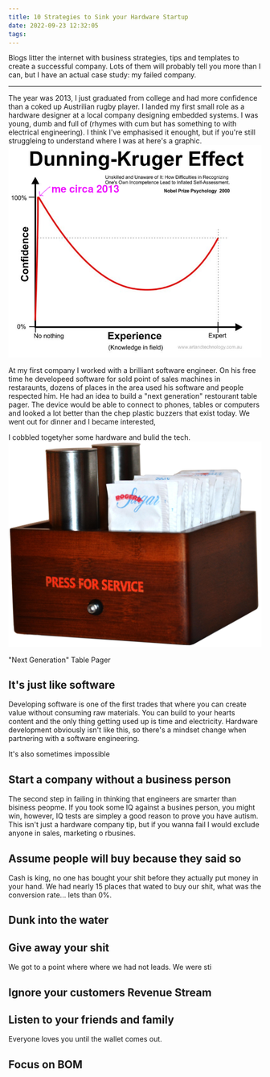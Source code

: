 ```yaml
---
title: 10 Strategies to Sink your Hardware Startup
date: 2022-09-23 12:32:05
tags:
---
```


Blogs litter the internet with business strategies, tips and templates to create a successful company. Lots of them will probably tell you more than I can, but I have an actual case study: my failed company.

---

The year was 2013, I just graduated from college and had more confidence than a coked up Austrilian rugby player. I landed my first small role as a hardware designer at a local company designing embedded systems. I was young, dumb and full of (rhymes with cum but has something to with electrical engineering). I think I've emphasised it enought, but if you're still struggleing to understand where I was at here's a graphic.
![](/img/me_2013.png)

At my first company I worked with a brilliant software engineer. On his free time he developeed software for sold point of sales machines in restaraunts, dozens of places in the area used his software and people respected him. He had an idea to build a "next generation" restourant table pager. The device would be able to connect to phones, tables or computers and looked a lot better than the chep plastic buzzers that exist today. We went out for dinner and I became interested,

I cobbled togetyher some hardware and bulid the tech.
![](/img/page_up.jpg)<figcaption> "Next Generation" Table Pager</figcaption>

## It's just like software
Developing software is one of the first trades that where you can create value without consuming raw materials. You can build to your hearts content and the only thing getting used up is time and electricity. Hardware development obviously isn't like this, so there's a mindset change when partnering with a software engineering.

It's also sometimes impossible

## Start a company without a business person
The second step in failing in thinking that engineers are smarter than bisiness peopme. If you took some IQ against a busines person, you might win, however, IQ tests are simpley a good reason to prove you have autism. This isn't just a hardware company tip, but if you wanna fail I would exclude anyone in sales, marketing o rbusines.

## Assume people will buy because they said so
Cash is king, no one has bought your shit before they actually put money in your hand. We had nearly 15 places that wated to buy our shit, what was the conversion rate... lets than 0%.

## Dunk into the water

## Give away your shit
We got to a point where where we had not leads. We were sti

## Ignore your customers Revenue Stream
## Listen to your friends and family
Everyone loves you until the wallet comes out.

## Focus on BOM
